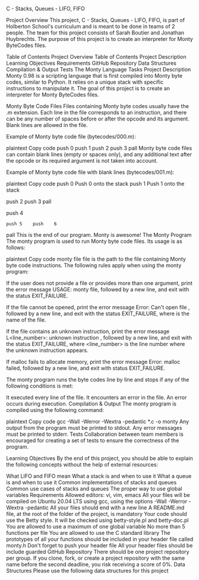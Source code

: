C - Stacks, Queues - LIFO, FIFO

Project Overview
This project, C - Stacks, Queues - LIFO, FIFO, is part of Holberton School's curriculum and is meant to be done in teams of 2 people. The team for this project consists of Sarah Boutier and Jonathan Huybrechts. The purpose of this project is to create an interpreter for Monty ByteCodes files.

Table of Contents
Project Overview
Table of Contents
Project Description
Learning Objectives
Requirements
GitHub Repository
Data Structures
Compilation & Output
Tests
The Monty Language
Tasks
Project Description
Monty 0.98 is a scripting language that is first compiled into Monty byte codes, similar to Python. It relies on a unique stack with specific instructions to manipulate it. The goal of this project is to create an interpreter for Monty ByteCodes files.

Monty Byte Code Files
Files containing Monty byte codes usually have the .m extension. Each line in the file corresponds to an instruction, and there can be any number of spaces before or after the opcode and its argument. Blank lines are allowed in the file.

Example of Monty byte code file (bytecodes/000.m):

plaintext
Copy code
push 0
push 1
push 2
push 3
pall
Monty byte code files can contain blank lines (empty or spaces only), and any additional text after the opcode or its required argument is not taken into account.

Example of Monty byte code file with blank lines (bytecodes/001.m):

plaintext
Copy code
push 0 Push 0 onto the stack
push 1 Push 1 onto the stack

push 2
  push 3
                   pall

                           
push 4

    push 5    push    6        
pall This is the end of our program. Monty is awesome!
The Monty Program
The monty program is used to run Monty byte code files. Its usage is as follows:

plaintext
Copy code
monty file
file is the path to the file containing Monty byte code instructions.
The following rules apply when using the monty program:

If the user does not provide a file or provides more than one argument, print the error message USAGE: monty file, followed by a new line, and exit with the status EXIT_FAILURE.

If the file cannot be opened, print the error message Error: Can't open file <file>, followed by a new line, and exit with the status EXIT_FAILURE, where <file> is the name of the file.

If the file contains an unknown instruction, print the error message L<line_number>: unknown instruction <opcode>, followed by a new line, and exit with the status EXIT_FAILURE, where <line_number> is the line number where the unknown instruction appears.

If malloc fails to allocate memory, print the error message Error: malloc failed, followed by a new line, and exit with status EXIT_FAILURE.

The monty program runs the byte codes line by line and stops if any of the following conditions is met:

It executed every line of the file.
It encounters an error in the file.
An error occurs during execution.
Compilation & Output
The monty program is compiled using the following command:

plaintext
Copy code
gcc -Wall -Werror -Wextra -pedantic *.c -o monty
Any output from the program must be printed to stdout.
Any error messages must be printed to stderr.
Tests
Collaboration between team members is encouraged for creating a set of tests to ensure the correctness of the program.

Learning Objectives
By the end of this project, you should be able to explain the following concepts without the help of external resources:

What LIFO and FIFO mean
What a stack is and when to use it
What a queue is and when to use it
Common implementations of stacks and queues
Common use cases of stacks and queues
The proper way to use global variables
Requirements
Allowed editors: vi, vim, emacs
All your files will be compiled on Ubuntu 20.04 LTS using gcc, using the options -Wall -Werror -Wextra -pedantic
All your files should end with a new line
A README.md file, at the root of the folder of the project, is mandatory
Your code should use the Betty style. It will be checked using betty-style.pl and betty-doc.pl
You are allowed to use a maximum of one global variable
No more than 5 functions per file
You are allowed to use the C standard library
The prototypes of all your functions should be included in your header file called monty.h
Don't forget to push your header file
All your header files should be include guarded
GitHub Repository
There should be one project repository per group. If you clone, fork, or create a project repository with the same name before the second deadline, you risk receiving a score of 0%.
Data Structures
Please use the following data structures for this project





